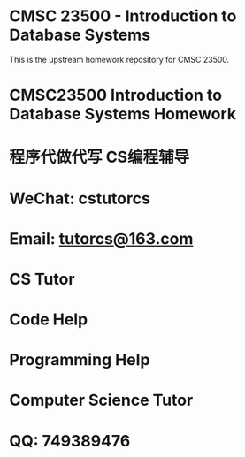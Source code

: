 # CMSC 23500 - Introduction to Database Systems

This is the upstream homework repository for CMSC 23500.
# CMSC23500 Introduction to Database Systems Homework

# 程序代做代写 CS编程辅导

# WeChat: cstutorcs

# Email: tutorcs@163.com

# CS Tutor

# Code Help

# Programming Help

# Computer Science Tutor

# QQ: 749389476
